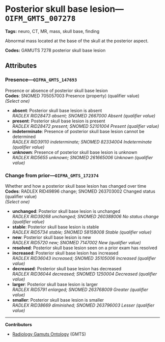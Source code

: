# Posterior skull base lesion—`OIFM_GMTS_007278`

**Tags:** neuro, CT, MR, mass, skull base, finding

Abnormal mass located at the base of the skull at the posterior aspect.

**Codes:** GAMUTS 7278 posterior skull base lesion

## Attributes

### Presence—`OIFMA_GMTS_147693`

Presence or absence of posterior skull base lesion  
**Codes**: SNOMED 705057003 Presence (property) (qualifier value)  
*(Select one)*

- **absent**: Posterior skull base lesion is absent  
_RADLEX RID28473 absent; SNOMED 2667000 Absent (qualifier value)_
- **present**: Posterior skull base lesion is present  
_RADLEX RID28472 present; SNOMED 52101004 Present (qualifier value)_
- **indeterminate**: Presence of posterior skull base lesion cannot be determined  
_RADLEX RID39110 indeterminate; SNOMED 82334004 Indeterminate (qualifier value)_
- **unknown**: Presence of posterior skull base lesion is unknown  
_RADLEX RID5655 unknown; SNOMED 261665006 Unknown (qualifier value)_

### Change from prior—`OIFMA_GMTS_172374`

Whether and how a posterior skull base lesion has changed over time  
**Codes**: RADLEX RID49896 change; SNOMED 263703002 Changed status (qualifier value)  
*(Select one)*

- **unchanged**: Posterior skull base lesion is unchanged  
_RADLEX RID39268 unchanged; SNOMED 260388006 No status change (qualifier value)_
- **stable**: Posterior skull base lesion is stable  
_RADLEX RID5734 stable; SNOMED 58158008 Stable (qualifier value)_
- **new**: Posterior skull base lesion is new  
_RADLEX RID5720 new; SNOMED 7147002 New (qualifier value)_
- **resolved**: Posterior skull base lesion seen on a prior exam has resolved  
- **increased**: Posterior skull base lesion has increased  
_RADLEX RID36043 increased; SNOMED 35105006 Increased (qualifier value)_
- **decreased**: Posterior skull base lesion has decreased  
_RADLEX RID36044 decreased; SNOMED 1250004 Decreased (qualifier value)_
- **larger**: Posterior skull base lesion is larger  
_RADLEX RID5791 enlarged; SNOMED 263768009 Greater (qualifier value)_
- **smaller**: Posterior skull base lesion is smaller  
_RADLEX RID38669 diminished; SNOMED 263796003 Lesser (qualifier value)_

---

**Contributors**

- [Radiology Gamuts Ontology](https://gamuts.net/) (GMTS)